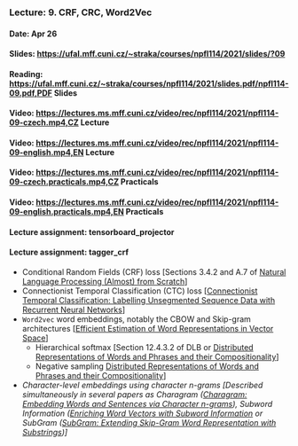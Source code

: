 ### Lecture: 9. CRF, CRC, Word2Vec
#### Date: Apr 26
#### Slides: https://ufal.mff.cuni.cz/~straka/courses/npfl114/2021/slides/?09
#### Reading: https://ufal.mff.cuni.cz/~straka/courses/npfl114/2021/slides.pdf/npfl114-09.pdf,PDF Slides
#### Video: https://lectures.ms.mff.cuni.cz/video/rec/npfl114/2021/npfl114-09-czech.mp4,CZ Lecture
#### Video: https://lectures.ms.mff.cuni.cz/video/rec/npfl114/2021/npfl114-09-english.mp4,EN Lecture
#### Video: https://lectures.ms.mff.cuni.cz/video/rec/npfl114/2021/npfl114-09-czech.practicals.mp4,CZ Practicals
#### Video: https://lectures.ms.mff.cuni.cz/video/rec/npfl114/2021/npfl114-09-english.practicals.mp4,EN Practicals
#### Lecture assignment: tensorboard_projector
#### Lecture assignment: tagger_crf

- Conditional Random Fields (CRF) loss [Sections 3.4.2 and A.7 of [Natural Language Processing (Almost) from Scratch](http://www.jmlr.org/papers/volume12/collobert11a/collobert11a.pdf)]
- Connectionist Temporal Classification (CTC) loss [[Connectionist Temporal Classification: Labelling Unsegmented Sequence Data with Recurrent Neural Networks](https://www.cs.toronto.edu/~graves/icml_2006.pdf)]
- `Word2vec` word embeddings, notably the CBOW and Skip-gram architectures [[Efficient Estimation of Word Representations in Vector Space](https://arxiv.org/abs/1301.3781)]
  - Hierarchical softmax [Section 12.4.3.2 of DLB or [Distributed Representations of Words and Phrases and their Compositionality](https://arxiv.org/abs/1310.4546)]
  - Negative sampling [Distributed Representations of Words and Phrases and their Compositionality](https://arxiv.org/abs/1310.4546)]
- *Character-level embeddings using character n-grams [Described simultaneously in several papers as Charagram ([Charagram: Embedding Words and Sentences via Character n-grams](https://arxiv.org/abs/1607.02789)), Subword Information ([Enriching Word Vectors with Subword Information](https://arxiv.org/abs/1607.04606) or SubGram ([SubGram: Extending Skip-Gram Word Representation with Substrings](http://link.springer.com/chapter/10.1007/978-3-319-45510-5_21))]*
